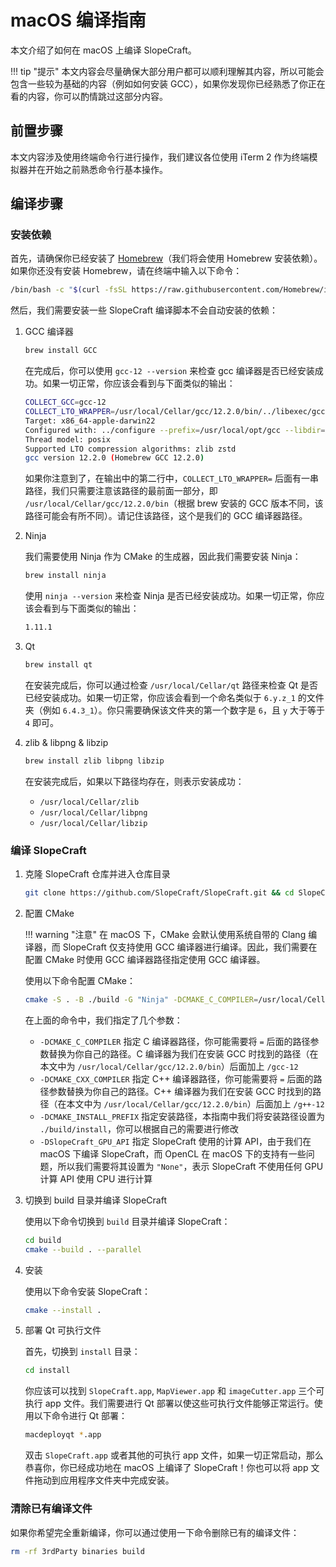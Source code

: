 # macOS 编译指南

本文介绍了如何在 macOS 上编译 SlopeCraft。

!!! tip "提示"
    本文内容会尽量确保大部分用户都可以顺利理解其内容，所以可能会包含一些较为基础的内容（例如如何安装 GCC），如果你发现你已经熟悉了你正在看的内容，你可以酌情跳过这部分内容。

## 前置步骤

本文内容涉及使用终端命令行进行操作，我们建议各位使用 iTerm 2 作为终端模拟器并在开始之前熟悉命令行基本操作。

## 编译步骤

### 安装依赖

首先，请确保你已经安装了 [Homebrew](https://brew.sh/)（我们将会使用 Homebrew 安装依赖）。如果你还没有安装 Homebrew，请在终端中输入以下命令：

```bash
/bin/bash -c "$(curl -fsSL https://raw.githubusercontent.com/Homebrew/install/HEAD/install.sh)"
```

然后，我们需要安装一些 SlopeCraft 编译脚本不会自动安装的依赖：

1. GCC 编译器

    ```bash
    brew install GCC
    ```

    在完成后，你可以使用 `gcc-12 --version` 来检查 gcc 编译器是否已经安装成功。如果一切正常，你应该会看到与下面类似的输出：

    ```bash
    COLLECT_GCC=gcc-12
    COLLECT_LTO_WRAPPER=/usr/local/Cellar/gcc/12.2.0/bin/../libexec/gcc/x86_64-apple-darwin22/12/lto-wrapper
    Target: x86_64-apple-darwin22
    Configured with: ../configure --prefix=/usr/local/opt/gcc --libdir=/usr/local/opt/gcc/lib/gcc/current --disable-nls --enable-checking=release --with-gcc-major-version-only --enable-languages=c,c++,objc,obj-c++,fortran --program-suffix=-12 --with-gmp=/usr/local/opt/gmp --with-mpfr=/usr/local/opt/mpfr --with-mpc=/usr/local/opt/libmpc --with-isl=/usr/local/opt/isl --with-zstd=/usr/local/opt/zstd --with-pkgversion='Homebrew GCC 12.2.0' --with-bugurl=https://github.com/Homebrew/homebrew-core/issues --with-system-zlib --build=x86_64-apple-darwin22 --with-sysroot=/Library/Developer/CommandLineTools/SDKs/MacOSX13.sdk
    Thread model: posix
    Supported LTO compression algorithms: zlib zstd
    gcc version 12.2.0 (Homebrew GCC 12.2.0)
    ```

    如果你注意到了，在输出中的第二行中，`COLLECT_LTO_WRAPPER=` 后面有一串路径，我们只需要注意该路径的最前面一部分，即 `/usr/local/Cellar/gcc/12.2.0/bin`（根据 brew 安装的 GCC 版本不同，该路径可能会有所不同）。请记住该路径，这个是我们的 GCC 编译器路径。

2. Ninja

    我们需要使用 Ninja 作为 CMake 的生成器，因此我们需要安装 Ninja：

    ```bash
    brew install ninja
    ```

    使用 `ninja --version` 来检查 Ninja 是否已经安装成功。如果一切正常，你应该会看到与下面类似的输出：

    ```bash
    1.11.1
    ```

3. Qt

    ```bash
    brew install qt
    ```

    在安装完成后，你可以通过检查 `/usr/local/Cellar/qt` 路径来检查 Qt 是否已经安装成功。如果一切正常，你应该会看到一个命名类似于 `6.y.z_1` 的文件夹（例如 `6.4.3_1`）。你只需要确保该文件夹的第一个数字是 `6`，且 `y` 大于等于 `4` 即可。

4. zlib & libpng & libzip

    ```bash
    brew install zlib libpng libzip
    ```

    在安装完成后，如果以下路径均存在，则表示安装成功：

    - `/usr/local/Cellar/zlib`
    - `/usr/local/Cellar/libpng`
    - `/usr/local/Cellar/libzip`

### 编译 SlopeCraft

1. 克隆 SlopeCraft 仓库并进入仓库目录

    ```bash
    git clone https://github.com/SlopeCraft/SlopeCraft.git && cd SlopeCraft
    ```

2. 配置 CMake

    !!! warning "注意"
        在 macOS 下，CMake 会默认使用系统自带的 Clang 编译器，而 SlopeCraft 仅支持使用 GCC 编译器进行编译。因此，我们需要在配置 CMake 时使用 GCC 编译器路径指定使用 GCC 编译器。

    使用以下命令配置 CMake：

    ```bash
    cmake -S . -B ./build -G "Ninja" -DCMAKE_C_COMPILER=/usr/local/Cellar/gcc/12.2.0/bin/gcc-12 -DCMAKE_CXX_COMPILER=/usr/local/Cellar/gcc/12.2.0/bin/g++-12 -DCMAKE_INSTALL_PREFIX=./build/install -DSlopeCraft_GPU_API="None"
    ```

    在上面的命令中，我们指定了几个参数：

    - `-DCMAKE_C_COMPILER` 指定 C 编译器路径，你可能需要将 `=` 后面的路径参数替换为你自己的路径。C 编译器为我们在安装 GCC 时找到的路径（在本文中为 `/usr/local/Cellar/gcc/12.2.0/bin`）后面加上 `/gcc-12`
    - `-DCMAKE_CXX_COMPILER` 指定 C++ 编译器路径，你可能需要将 `=` 后面的路径参数替换为你自己的路径。C++ 编译器为我们在安装 GCC 时找到的路径（在本文中为 `/usr/local/Cellar/gcc/12.2.0/bin`）后面加上 `/g++-12`
    - `-DCMAKE_INSTALL_PREFIX` 指定安装路径，本指南中我们将安装路径设置为 `./build/install`，你可以根据自己的需要进行修改
    - `-DSlopeCraft_GPU_API` 指定 SlopeCraft 使用的计算 API，由于我们在 macOS 下编译 SlopeCraft，而 OpenCL 在 macOS 下的支持有一些问题，所以我们需要将其设置为 `"None"`，表示 SlopeCraft 不使用任何 GPU 计算 API 使用 CPU 进行计算

3. 切换到 build 目录并编译 SlopeCraft

    使用以下命令切换到 `build` 目录并编译 SlopeCraft：

    ```bash
    cd build
    cmake --build . --parallel
    ```

4. 安装

    使用以下命令安装 SlopeCraft：

    ```bash
    cmake --install .
    ```

5. 部署 Qt 可执行文件

    首先，切换到 `install` 目录：

    ```bash
    cd install
    ```

    你应该可以找到 `SlopeCraft.app`, `MapViewer.app` 和 `imageCutter.app` 三个可执行 app 文件。我们需要进行 Qt 部署以使这些可执行文件能够正常运行。使用以下命令进行 Qt 部署：

    ```bash
    macdeployqt *.app
    ```

    双击 `SlopeCraft.app` 或者其他的可执行 app 文件，如果一切正常启动，那么恭喜你，你已经成功地在 macOS 上编译了 SlopeCraft！你也可以将 app 文件拖动到应用程序文件夹中完成安装。

### 清除已有编译文件

如果你希望完全重新编译，你可以通过使用一下命令删除已有的编译文件：

```bash
rm -rf 3rdParty binaries build
```
